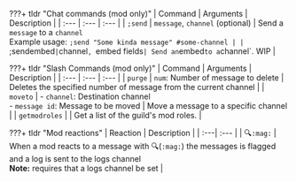 ???+ tldr "Chat commands (mod only)"
    | Command | Arguments | Description |
    | :--- | :--- | :--- |
    | `;send` | `message`, `channel` (optional) | Send a `message` to a `channel`<br>Example usage: `;send "Some kinda message" #some-channel |
    | `;sendembed` | `channel`, `embed fields` | Send an `embed` to a `channel`. WIP |

???+ tldr "Slash Commands (mod only)"
    | Command | Arguments | Description |
    | :--- | :--- | :--- |
    | `purge` | `num`: Number of message to delete | Deletes the specified number of message from the current channel |
    | `moveto` | - `channel`: Destination channel<br>- `message id`: Message to be moved | Move a message to a specific channel |
    | `getmodroles` |  | Get a list of the guild's mod roles. |

???+ tldr "Mod reactions"
    | Reaction | Description |
    | :---| :--- |
    | 🔍`:mag:` | When a mod reacts to a message with 🔍(`:mag:`) the messages is flagged and a log is sent to the logs channel<br>**Note:** requires that a logs channel be set |
